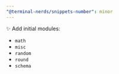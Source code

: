 ```yaml
---
"@terminal-nerds/snippets-number": minor
---
```


✨ Add initial modules:

-   `math`
-   `misc`
-   `random`
-   `round`
-   `schema`
